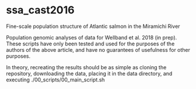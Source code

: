 # ssa_cast2016
Fine-scale population structure of Atlantic salmon in the Miramichi River

Population genomic analyses of data for Wellband et al. 2018 (in prep).
These scripts have only been tested and used for the purposes of the authors of the above article, and have no guarantees of usefulness for other purposes.

In theory, recreating the results should be as simple as cloning the repository, downloading the data, placing it in the data directory, and executing ./00_scripts/00_main_script.sh
